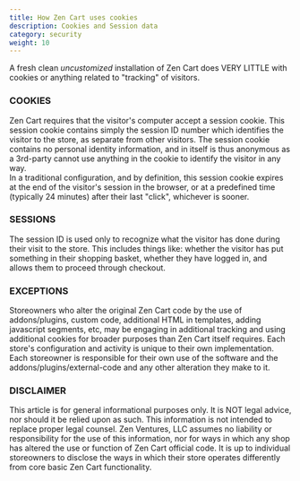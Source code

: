 ```yaml
---
title: How Zen Cart uses cookies 
description: Cookies and Session data 
category: security
weight: 10
---
```


A fresh clean _uncustomized_ installation of Zen Cart does VERY LITTLE with cookies or anything related to "tracking" of visitors.  

### COOKIES  
Zen Cart requires that the visitor's computer accept a session cookie. This session cookie contains simply the session ID number which identifies the visitor to the store, as separate from other visitors. The session cookie contains no personal identity information, and in itself is thus anonymous as a 3rd-party cannot use anything in the cookie to identify the visitor in any way.  
In a traditional configuration, and by definition, this session cookie expires at the end of the visitor's session in the browser, or at a predefined time (typically 24 minutes) after their last "click", whichever is sooner.  

### SESSIONS  
The session ID is used only to recognize what the visitor has done during their visit to the store. This includes things like: whether the visitor has put something in their shopping basket, whether they have logged in, and allows them to proceed through checkout.  

### EXCEPTIONS  
Storeowners who alter the original Zen Cart code by the use of addons/plugins, custom code, additional HTML in templates, adding javascript segments, etc, may be engaging in additional tracking and using additional cookies for broader purposes than Zen Cart itself requires. Each store's configuration and activity is unique to their own implementation. Each storeowner is responsible for their own use of the software and the addons/plugins/external-code and any other alteration they make to it.  

### DISCLAIMER  
This article is for general informational purposes only. It is NOT legal advice, nor should it be relied upon as such. This information is not intended to replace proper legal counsel. Zen Ventures, LLC assumes no liability or responsibility for the use of this information, nor for ways in which any shop has altered the use or function of Zen Cart official code. It is up to individual storeowners to disclose the ways in which their store operates differently from core basic Zen Cart functionality.

